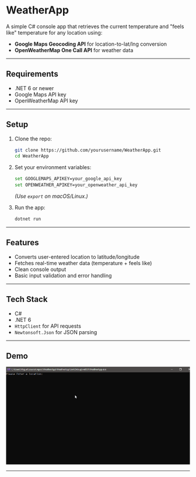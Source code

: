 
# WeatherApp

A simple C# console app that retrieves the current temperature and "feels like" temperature for any location using:

- **Google Maps Geocoding API** for location-to-lat/lng conversion
- **OpenWeatherMap One Call API** for weather data

---

## Requirements

- .NET 6 or newer
- Google Maps API key
- OpenWeatherMap API key

---

## Setup

1. Clone the repo:
   ```bash
   git clone https://github.com/yourusername/WeatherApp.git
   cd WeatherApp
   ```

2. Set your environment variables:
   ```bash
   set GOOGLEMAPS_APIKEY=your_google_api_key
   set OPENWEATHER_APIKEY=your_openweather_api_key
   ```

   _(Use `export` on macOS/Linux.)_

3. Run the app:
   ```bash
   dotnet run
   ```

---

## Features

- Converts user-entered location to latitude/longitude
- Fetches real-time weather data (temperature + feels like)
- Clean console output
- Basic input validation and error handling

---

## Tech Stack

- C#
- .NET 6
- `HttpClient` for API requests
- `Newtonsoft.Json` for JSON parsing

---

##  Demo

![WeatherApp Demo](assets/demo.gif)

---
